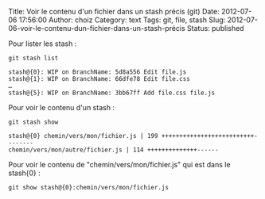 Title: Voir le contenu d'un fichier dans un stash précis (git)
Date: 2012-07-06 17:56:00
Author: choiz
Category: text
Tags: git, file, stash
Slug: 2012-07-06-voir-le-contenu-dun-fichier-dans-un-stash-précis
Status: published

Pour lister les stash :

    git stash list

    stash@{0}: WIP on BranchName: 5d8a556 Edit file.js
    stash@{1}: WIP on BranchName: 66dfe78 Edit file.css
    …
    stash@{5}: WIP on BranchName: 3bb67ff Add file.css file.js

Pour voir le contenu d'un stash :

    git stash show

    stash@{0} chemin/vers/mon/fichier.js | 199 ++++++++++++++++++++++++++--------
    chemin/vers/mon/autre/fichier.js | 114 ++++++++++++++------

Pour voir le contenu de "chemin/vers/mon/fichier.js" qui est dans le
stash{0} :

    git show stash@{0}:chemin/vers/mon/fichier.js
